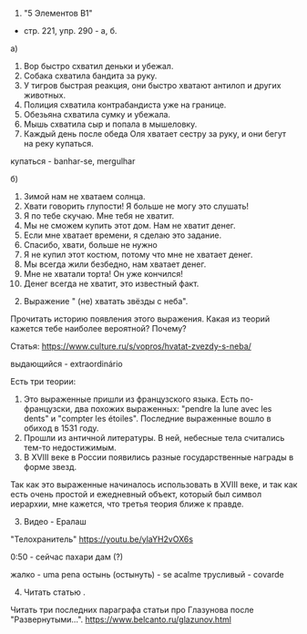 1) "5 Элементов B1"

- стр. 221, упр. 290 - а, б. 

а)
1. Вор быстро схватил деньки и убежал.
2. Собака схватила бандита за руку.
3. У тигров быстрая реакция, они быстро хватают антилоп и других животных.
4. Полиция схватила контрабандиста уже на границе.
5. Обезьяна схватила сумку и убежала.
6. Мышь схватила сыр и попала в мышеловку.
7. Каждый день после обеда Оля хватает сестру за руку, и они бегут на реку купаться.

купаться - banhar-se, mergulhar

б)

1. Зимой нам не хватаем солнца.
2. Хвати говорить глупости! Я больше не могу это слушать!
3. Я по тебе скучаю. Мне тебя не хватит.
4. Мы не сможем купить этот дом. Нам не хватит денег.
5. Если мне хватает времени, я сделаю это задание.
6. Спасибо, хвати, больше не нужно
7. Я не купил этот костюм, потому что мне не хватает денег.
8. Мы всегда жили безбедно, нам хватает денег.
9. Мне не хватали торта! Он уже кончился!
10. Денег всегда не хватит, это известный факт.

2) Выражение " (не) хватать звёзды с неба".

Прочитать историю появления этого выражения. Какая из теорий кажется тебе наиболее вероятной? Почему?

Статья: https://www.culture.ru/s/vopros/hvatat-zvezdy-s-neba/

выдающийся - extraordinário

Есть три теории:
1. Это выраженные пришли из французского языка. Есть по-французски, два похожих выраженных: "pendre la lune avec les dents" и "compter les étoiles". Последние выраженные вошло в обиход в 1531 году.
2. Прошли из античной литературы. В ней, небесные тела считались тем-то недостижимым.
3. В XVIII веке в России появились разные государственные награды в форме звезд.

Так как это выраженные начиналось использовать в XVIII веке, и так как есть очень простой и ежедневный объект, который был символ иерархии, мне кажется, что третья теория ближе к правде. 

3) Видео - Ералаш

"Телохранитель"
https://youtu.be/ylaYH2vOX6s

0:50 - сейчас пахари дам (?)

жалко - uma pena
остынь (остынуть) - se acalme
трусливый - covarde

4) Читать статью .

Читать три последних параграфа статьи про Глазунова после "Развернутыми...".
https://www.belcanto.ru/glazunov.html
